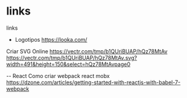 # links
links

- Logotipos
https://looka.com/

Criar SVG Online
https://vectr.com/tmp/b1QUriBUAP/hQz78MtAv
https://vectr.com/tmp/b1QUriBUAP/hQz78MtAv.svg?width=491&height=150&select=hQz78MtAvpage0

-- React
Como criar webpack react mobx
https://dzone.com/articles/getting-started-with-reactjs-with-babel-7-webpack
